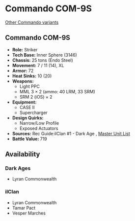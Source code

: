 # Commando COM-9S 

[Other Commando variants](../commando.md) 

## Commando COM-9S 

- **Role:** Striker 
- **Tech Base:** Inner Sphere (3146) 
- **Chassis:** 25 tons (Endo Steel) 
- **Movement:** 7 / 11 (14), XL 
- **Armor:** 72 
- **Heat Sinks:** 10 (20) 
- **Weapons:** 
  - Light PPC 
  - MML 3 × 2 (ammo: 40 LRM, 33 SRM) 
  - SRM 2 (iOS) × 2 
- **Equipment:** 
  - CASE II 
  - Supercharger 
- **Design Quirks:** 
  - Narrow/Low Profile 
  - Exposed Actuators 
- **Sources:** Rec Guide:ilClan #1 - Dark Age , [Master Unit List](http://masterunitlist.info/Unit/Details/7439) 
- **Battle Value:** 719 

## Availability 

### Dark Ages 

- Lyran Commonwealth 

### ilClan 

- Lyran Commonwealth 
- Tamar Pact 
- Vesper Marches 

